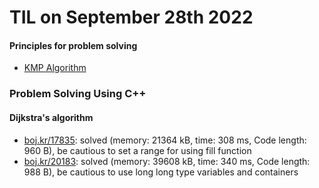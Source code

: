 # **TIL on September 28th 2022**
#### Principles for problem solving
- [KMP Algorithm](../../../Computer%20science/Algorithm/kmp-algo-09-28-2022.md)

### Problem Solving Using C++
#### Dijkstra's algorithm
- [boj.kr/17835](../../../Problem%20Solving/boj/Dijkstra%20algorithm/17835-09-28-2022.cpp): solved (memory: 21364 kB, time: 308 ms, Code length: 960 B), be cautious to set a range for using fill function
- [boj.kr/20183](../../../Problem%20Solving/boj/Dijkstra%20algorithm/20183-09-28-2022.cpp): solved (memory: 39608 kB, time: 340 ms, Code length: 988 B), be cautious to use long long type variables and containers
